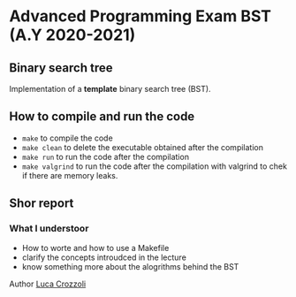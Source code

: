 # Advanced Programming Exam BST (A.Y 2020-2021)
## Binary search tree

Implementation of a **template** binary search tree (BST). 

## How to compile and run the code
- `make` to compile the code
- `make clean` to delete the executable obtained after the compilation
- `make run` to run the code after the compilation
- `make valgrind` to run the code after the compilation with valgrind to chek if there are memory leaks.

## Shor report
### What I understoor
- How to worte and how to use a Makefile
- clarify the concepts introudced in the lecture
- know something more about the alogrithms behind the BST



Author [Luca Crozzoli](https://github.com/Luca-Crozzoli)
